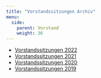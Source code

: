 ```yaml
---
title: "Vorstandssitzungen Archiv"
menu:
  side:
    parent: Vorstand
    weight: 36
---
```


* [Vorstandssitzungen 2022](2022)
* [Vorstandssitzungen 2021](2021)
* [Vorstandssitzungen 2020](2020)
* [Vorstandssitzungen 2019](2019)


